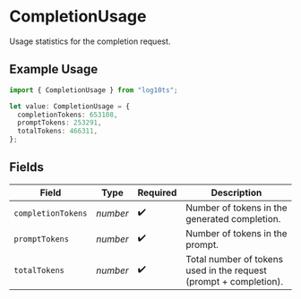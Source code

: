 # CompletionUsage

Usage statistics for the completion request.

## Example Usage

```typescript
import { CompletionUsage } from "log10ts";

let value: CompletionUsage = {
  completionTokens: 653108,
  promptTokens: 253291,
  totalTokens: 466311,
};
```

## Fields

| Field                                                             | Type                                                              | Required                                                          | Description                                                       |
| ----------------------------------------------------------------- | ----------------------------------------------------------------- | ----------------------------------------------------------------- | ----------------------------------------------------------------- |
| `completionTokens`                                                | *number*                                                          | :heavy_check_mark:                                                | Number of tokens in the generated completion.                     |
| `promptTokens`                                                    | *number*                                                          | :heavy_check_mark:                                                | Number of tokens in the prompt.                                   |
| `totalTokens`                                                     | *number*                                                          | :heavy_check_mark:                                                | Total number of tokens used in the request (prompt + completion). |